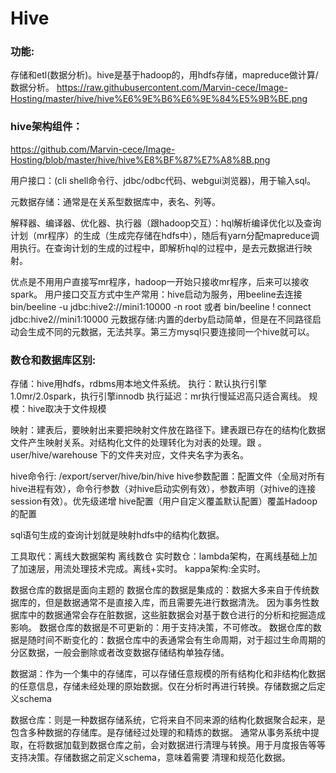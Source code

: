 # Hive
### 功能:
存储和etl(数据分析)。hive是基于hadoop的，用hdfs存储，mapreduce做计算/数据分析。
https://raw.githubusercontent.com/Marvin-cece/Image-Hosting/master/hive/hive%E6%9E%B6%E6%9E%84%E5%9B%BE.png

### hive架构组件：
https://github.com/Marvin-cece/Image-Hosting/blob/master/hive/hive%E8%BF%87%E7%A8%8B.png

用户接口：(cli shell命令行、jdbc/odbc代码、webgui浏览器)，用于输入sql。

元数据存储：通常是在关系型数据库中，表名、列等。

解释器、编译器、优化器、执行器（跟hadoop交互）：hql解析编译优化以及查询计划（mr程序）的生成（生成完存储在hdfs中），随后有yarn分配mapreduce调用执行。在查询计划的生成的过程中，即解析hql的过程中，是去元数据进行映射。

优点是不用用户直接写mr程序，hadoop一开始只接收mr程序，后来可以接收spark。
用户接口交互方式中生产常用：hive启动为服务，用beeline去连接 bin/beeline -u jdbc:hive2://mini1:10000 -n root
或者 bin/beeline ! connect jdbc:hive2//mini1:10000
元数据存储:内置的derby启动简单，但是在不同路径启动会生成不同的元数据，无法共享。第三方mysql只要连接同一个hive就可以。

### 数仓和数据库区别:
存储：hive用hdfs，rdbms用本地文件系统。
执行：默认执行引擎1.0mr/2.0spark，执行引擎innodb
执行延迟：mr执行慢延迟高只适合离线。
规模：hive取决于文件规模

映射：建表后，要映射出来要把映射文件放在路径下。建表跟已存在的结构化数据文件产生映射关系。对结构化文件的处理转化为对表的处理。跟
。user/hive/warehouse 下的文件夹对应，文件夹名字为表名。

hive命令行:
/export/server/hive/bin/hive
hive参数配置：配置文件（全局对所有hive进程有效），命令行参数（对hive启动实例有效），参数声明（对hive的连接session有效）。优先级递增
hive配置（用户自定义覆盖默认配置）覆盖Hadoop的配置

sql语句生成的查询计划就是映射hdfs中的结构化数据。

工具取代：离线大数据架构 离线数仓
实时数仓：lambda架构，在离线基础上加了加速层，用流处理技术完成。离线+实时。
kappa架构:全实时。

数据仓库的数据是面向主题的
数据仓库的数据是集成的：数据大多来自于传统数据库的，但是数据通常不是直接入库，而且需要先进行数据清洗。
因为事务性数据库中的数据通常会存在脏数据，这些脏数据会对基于数仓进行的分析和挖掘造成影响。
数据仓库的数据是不可更新的：用于支持决策，不可修改。
数据仓库的数据是随时间不断变化的：数据仓库中的表通常会有生命周期，对于超过生命周期的分区数据，一般会删除或者改变数据存储结构单独存储。

数据湖：作为一个集中的存储库，可以存储任意规模的所有结构化和非结构化数据的任意信息，存储未经处理的原始数据。仅在分析时再进行转换。存储数据之后定义schema

数据仓库：则是一种数据存储系统，它将来自不同来源的结构化数据聚合起来，是包含多种数据的存储库。是存储经过处理的和精炼的数据。
通常从事务系统中提取，在将数据加载到数据仓库之前，会对数据进行清理与转换。用于月度报告等等支持决策。存储数据之前定义schema，意味着需要
清理和规范化数据。




